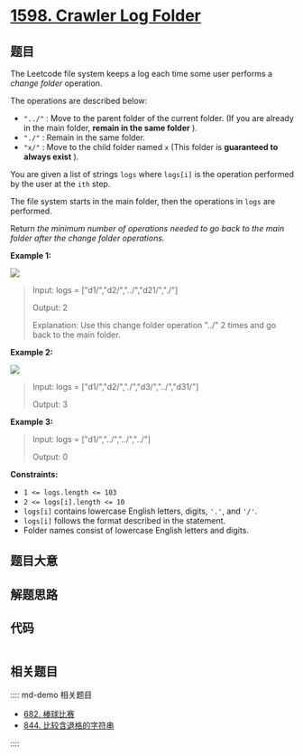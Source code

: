 # [1598. Crawler Log Folder](https://leetcode.com/problems/crawler-log-folder)

## 题目

The Leetcode file system keeps a log each time some user performs a _change
folder_ operation.

The operations are described below:

  * `"../"` : Move to the parent folder of the current folder. (If you are already in the main folder, **remain in the same folder** ).
  * `"./"` : Remain in the same folder.
  * `"x/"` : Move to the child folder named `x` (This folder is **guaranteed to always exist** ).

You are given a list of strings `logs` where `logs[i]` is the operation
performed by the user at the `ith` step.

The file system starts in the main folder, then the operations in `logs` are
performed.

Return _the minimum number of operations needed to go back to the main folder
after the change folder operations._



**Example 1:**

![](https://assets.leetcode.com/uploads/2020/09/09/sample_11_1957.png)

> Input: logs = ["d1/","d2/","../","d21/","./"]
> 
> Output: 2
> 
> Explanation: Use this change folder operation "../" 2 times and go back to the main folder.

**Example 2:**

![](https://assets.leetcode.com/uploads/2020/09/09/sample_22_1957.png)

> Input: logs = ["d1/","d2/","./","d3/","../","d31/"]
> 
> Output: 3

**Example 3:**

> Input: logs = ["d1/","../","../","../"]
> 
> Output: 0

**Constraints:**

  * `1 <= logs.length <= 103`
  * `2 <= logs[i].length <= 10`
  * `logs[i]` contains lowercase English letters, digits, `'.'`, and `'/'`.
  * `logs[i]` follows the format described in the statement.
  * Folder names consist of lowercase English letters and digits.


## 题目大意

## 解题思路

## 代码

```javascript

```

## 相关题目

:::: md-demo 相关题目
- [682. 棒球比赛](./0682.md)
- [844. 比较含退格的字符串](./0844.md)

::::
